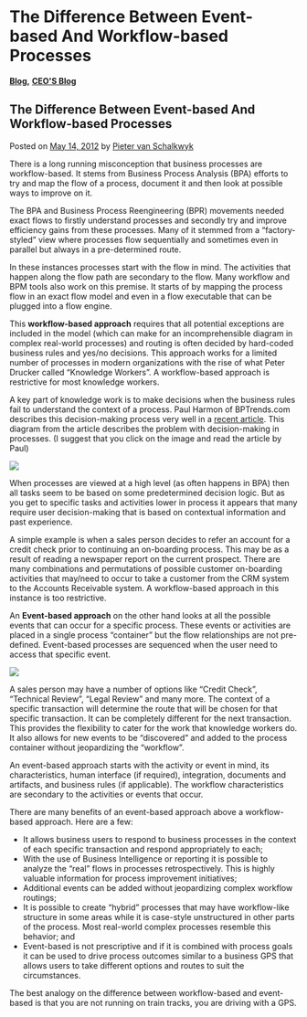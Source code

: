 # The Difference Between Event-based And Workflow-based Processes

[**Blog**](https://xmpro.com/category/blog/)**,** [**CEO'S Blog**](https://xmpro.com/category/blog/pieter-blog/)

## The Difference Between Event-based And Workflow-based Processes

Posted on [May 14, 2012](https://xmpro.com/the-difference-between-event-based-and-workflow-based-processes/) by [Pieter van Schalkwyk](https://xmpro.com/author/pietervs/)

There is a long running misconception that business processes are workflow-based. It stems from Business Process Analysis (BPA) efforts to try and map the flow of a process, document it and then look at possible ways to improve on it.

The BPA and Business Process Reengineering (BPR) movements needed exact flows to firstly understand processes and secondly try and improve efficiency gains from these processes. Many of it stemmed from a “factory-styled” view where processes flow sequentially and sometimes even in parallel but always in a pre-determined route.

In these instances processes start with the flow in mind. The activities that happen along the flow path are secondary to the flow. Many workflow and BPM tools also work on this premise. It starts of by mapping the process flow in an exact flow model and even in a flow executable that can be plugged into a flow engine.

This **workflow-based approach** requires that all potential exceptions are included in the model (which can make for an incomprehensible diagram in complex real-world processes) and routing is often decided by hard-coded business rules and yes/no decisions. This approach works for a limited number of processes in modern organizations with the rise of what Peter Drucker called “Knowledge Workers”. A workflow-based approach is restrictive for most knowledge workers.

A key part of knowledge work is to make decisions when the business rules fail to understand the context of a process. Paul Harmon of BPTrends.com describes this decision-making process very well in a [recent article](http://www.bptrends.com/publicationfiles/advisor20120327.pdf). This diagram from the article describes the problem with decision-making in processes. (I suggest that you click on the image and read the article by Paul)

&#x20;

[![](https://xmpro.com/wp-content/uploads/2012/05/BPTrendsDecision.png)](http://www.bptrends.com/publicationfiles/advisor20120327.pdf)

When processes are viewed at a high level (as often happens in BPA) then all tasks seem to be based on some predetermined decision logic. But as you get to specific tasks and activities lower in process it appears that many require user decision-making that is based on contextual information and past experience.

A simple example is when a sales person decides to refer an account for a credit check prior to continuing an on-boarding process. This may be as a result of reading a newspaper report on the current prospect. There are many combinations and permutations of possible customer on-boarding activities that may/need to occur to take a customer from the CRM system to the Accounts Receivable system. A workflow-based approach in this instance is too restrictive.

An **Event-based approach** on the other hand looks at all the possible events that can occur for a specific process. These events or activities are placed in a single process “container” but the flow relationships are not pre-defined. Event-based processes are sequenced when the user need to access that specific event.

&#x20;

[![](https://xmpro.com/wp-content/uploads/2012/05/Unstructured_Process.png)](https://xmpro.com/xmpro-ibpms/xmdesigner/)

&#x20;

A sales person may have a number of options like “Credit Check”, “Technical Review”, “Legal Review” and many more. The context of a specific transaction will determine the route that will be chosen for that specific transaction. It can be completely different for the next transaction. This provides the flexibility to cater for the work that knowledge workers do. It also allows for new events to be “discovered” and added to the process container without jeopardizing the “workflow”.

An event-based approach starts with the activity or event in mind, its characteristics, human interface (if required), integration, documents and artifacts, and business rules (if applicable). The workflow characteristics are secondary to the activities or events that occur.

There are many benefits of an event-based approach above a workflow-based approach. Here are a few:

* &#x20;It allows business users to respond to business processes in the context of each specific transaction and respond appropriately to each;
* With the use of Business Intelligence or reporting it is possible to analyze the “real” flows in processes retrospectively. This is highly valuable information for process improvement initiatives;
* Additional events can be added without jeopardizing complex workflow routings;
* It is possible to create “hybrid” processes that may have workflow-like structure in some areas while it is case-style unstructured in other parts of the process. Most real-world complex processes resemble this behavior; and
* Event-based is not prescriptive and if it is combined with process goals it can be used to drive process outcomes similar to a business GPS that allows users to take different options and routes to suit the circumstances.

The best analogy on the difference between workflow-based and event-based is that you are not running on train tracks, you are driving with a GPS.

